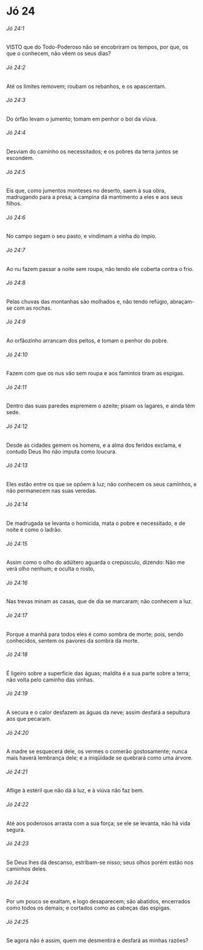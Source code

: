 # Jó 24

###### Jó 24:1

VISTO que do Todo-Poderoso não se encobriram os tempos, por que, os que o conhecem, não vêem os seus dias?

###### Jó 24:2

Até os limites removem; roubam os rebanhos, e os apascentam.

###### Jó 24:3

Do órfão levam o jumento; tomam em penhor o boi da viúva.

###### Jó 24:4

Desviam do caminho os necessitados; e os pobres da terra juntos se escondem.

###### Jó 24:5

Eis que, como jumentos monteses no deserto, saem à sua obra, madrugando para a presa; a campina dá mantimento a eles e aos seus filhos.

###### Jó 24:6

No campo segam o seu pasto, e vindimam a vinha do ímpio.

###### Jó 24:7

Ao nu fazem passar a noite sem roupa, não tendo ele coberta contra o frio.

###### Jó 24:8

Pelas chuvas das montanhas são molhados e, não tendo refúgio, abraçam-se com as rochas.

###### Jó 24:9

Ao orfãozinho arrancam dos peitos, e tomam o penhor do pobre.

###### Jó 24:10

Fazem com que os nus vão sem roupa e aos famintos tiram as espigas.

###### Jó 24:11

Dentro das suas paredes espremem o azeite; pisam os lagares, e ainda têm sede.

###### Jó 24:12

Desde as cidades gemem os homens, e a alma dos feridos exclama, e contudo Deus lho não imputa como loucura.

###### Jó 24:13

Eles estão entre os que se opõem à luz; não conhecem os seus caminhos, e não permanecem nas suas veredas.

###### Jó 24:14

De madrugada se levanta o homicida, mata o pobre e necessitado, e de noite é como o ladrão.

###### Jó 24:15

Assim como o olho do adúltero aguarda o crepúsculo, dizendo: Não me verá olho nenhum; e oculta o rosto,

###### Jó 24:16

Nas trevas minam as casas, que de dia se marcaram; não conhecem a luz.

###### Jó 24:17

Porque a manhã para todos eles é como sombra de morte; pois, sendo conhecidos, sentem os pavores da sombra da morte.

###### Jó 24:18

É ligeiro sobre a superfície das águas; maldita é a sua parte sobre a terra; não volta pelo caminho das vinhas.

###### Jó 24:19

A secura e o calor desfazem as águas da neve; assim desfará a sepultura aos que pecaram.

###### Jó 24:20

A madre se esquecerá dele, os vermes o comerão gostosamente; nunca mais haverá lembrança dele; e a iniqüidade se quebrará como uma árvore.

###### Jó 24:21

Aflige à estéril que não dá à luz, e à viúva não faz bem.

###### Jó 24:22

Até aos poderosos arrasta com a sua força; se ele se levanta, não há vida segura.

###### Jó 24:23

Se Deus lhes dá descanso, estribam-se nisso; seus olhos porém estão nos caminhos deles.

###### Jó 24:24

Por um pouco se exaltam, e logo desaparecem; são abatidos, encerrados como todos os demais; e cortados como as cabeças das espigas.

###### Jó 24:25

Se agora não é assim, quem me desmentirá e desfará as minhas razões?

